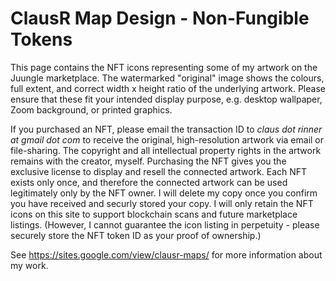 # ClausR Map Design - Non-Fungible Tokens
This page contains the NFT icons representing some of my artwork on the Juungle marketplace. The watermarked "original" image shows the colours, full extent, and correct width x height ratio of the underlying artwork. Please ensure that these fit your intended display purpose, e.g. desktop wallpaper, Zoom background, or printed graphics. 

If you purchased an NFT, please email the transaction ID to _claus dot rinner at gmail dot com_ to receive the original, high-resolution artwork via email or file-sharing. The copyright and all intellectual property rights in the artwork remains with the creator, myself. Purchasing the NFT gives you the exclusive license to display and resell the connected artwork. Each NFT exists only once, and therefore the connected artwork can be used legitimately only by the NFT owner. I will delete my copy once you confirm you have received and securly stored your copy. I will only retain the NFT icons on this site to support blockchain scans and future marketplace listings. (However, I cannot guarantee the icon listing in perpetuity - please securely store the NFT token ID as your proof of ownership.)

See https://sites.google.com/view/clausr-maps/ for more information about my work. 
